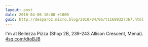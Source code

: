 ```yaml
---
layout: post
date: 2010-04-06 10:00 +1000
guid: http://desparoz.micro.blog/2010/04/06/t11689327367.html
---
```

I'm at Bellezza Pizza (Shop 2B, 239-243 Allison Crescent, Menai). [4sq.com/dtoBJB](http://4sq.com/dtoBJB)
